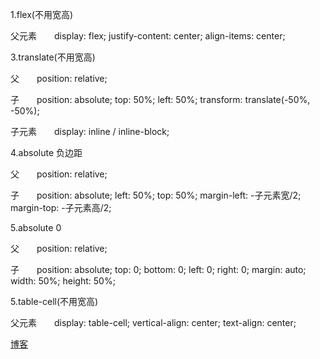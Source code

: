 ﻿1.flex(不用宽高)

父元素　　display: flex;  justify-content: center;  align-items: center;

 

3.translate(不用宽高)

父　　position: relative;

子　　position: absolute; top: 50%; left: 50%; transform: translate(-50%, -50%);

子元素　　display: inline / inline-block;

 

4.absolute 负边距

父　　position: relative;

子　　position: absolute; left: 50%; top: 50%; margin-left: -子元素宽/2; margin-top: -子元素高/2;

 

5.absolute 0

父　　position: relative;

子　　position: absolute; top: 0; bottom: 0; left: 0; right: 0; margin: auto;  width: 50%; height: 50%;

 

5.table-cell(不用宽高)

父元素　　display: table-cell;  vertical-align: center;  text-align: center;



[博客](https://www.cnblogs.com/lgyong/p/9968670.html)
